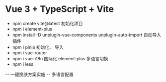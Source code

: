 # Vue 3 + TypeScript + Vite

- npm create vite@latest 初始化项目
- npm i element-plus
- npm install -D unplugin-vue-components unplugin-auto-import 自动导入插件
- npm i pinia 初始化、 导入
- npm i vue-router
- npm i vue-i18n 国际化 element-plus 多语言切换
- npm i less

-- 一键换肤方案实施
-- 多语言配置
